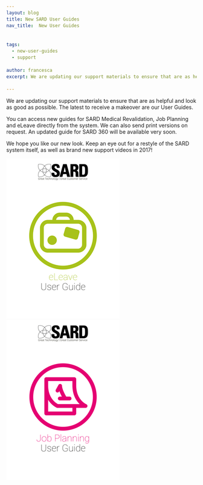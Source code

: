 ```yaml
---
layout: blog
title: New SARD User Guides
nav_title:  New User Guides


tags:
  - new-user-guides
  - support

author: francesca
excerpt: We are updating our support materials to ensure that are as helpful and look as good as possible. The latest to receive a makeover are our User Guides.

---
```

We are updating our support materials to ensure that are as helpful and look as good as possible. The latest to receive a makeover are our User Guides.

You can access new guides for SARD Medical Revalidation, Job Planning and eLeave directly from the system. We can also send print versions on request. An updated guide for SARD 360 will be available very soon.

We hope you like our new look. Keep an eye out for a restyle of the SARD system itself, as well as brand new support videos in 2017!

<div class='row'>
  <div class='col-xs-6 thumbnail'>
    <img src='/images/blog/francesca/user_guides/eleave_cover.png'/>
  </div>
  <div class='col-xs-6 thumbnail'>
    <img src='/images/blog/francesca/user_guides/jobplanning_cover.png'/>
  </div>
</div>
